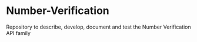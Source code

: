 # Number-Verification
Repository to describe, develop, document and test the Number Verification API family
